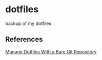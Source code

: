 # dotfiles

backup of my dotfiles 

## References
[Manage Dotfiles With a Bare Git Repository](https://harfangk.github.io/2016/09/19/manage-dotfiles-with-a-git-bare-repository.html)
